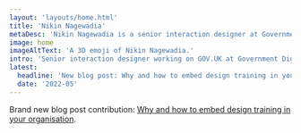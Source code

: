```yaml
---
layout: 'layouts/home.html'
title: 'Nikin Nagewadia'
metaDesc: 'Nikin Nagewadia is a senior interaction designer at Government Digial Service in London, England.'
image: home
imageAltText: 'A 3D emoji of Nikin Nagewadia.'
intro: 'Senior interaction designer working on GOV.UK at Government Digital Service'
latest:
  headline: 'New blog post: Why and how to embed design training in your organisation'
  date: '2022-05'
---
```


<p>Brand new blog post contribution: <a href='https://designnotes.blog.gov.uk/2022/05/16/why-and-how-to-embed-design-training-in-your-organisation/' rel='external'>Why and how to embed design training in your organisation</a>.</p>
